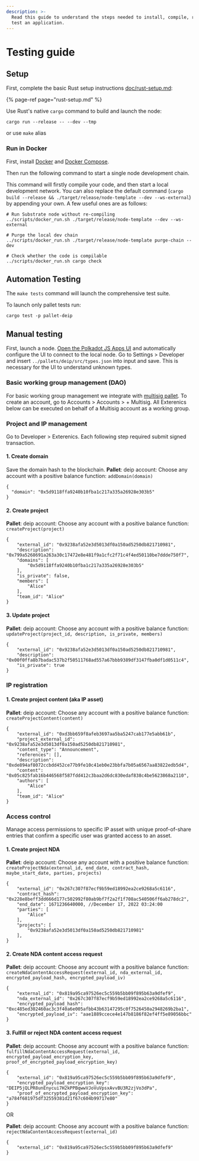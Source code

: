 ```yaml
---
description: >-
  Read this guide to understand the steps needed to install, compile, run, and
  test an application.
---
```


# Testing guide

## Setup

First, complete the basic Rust setup instructions [doc/rust-setup.md](https://github.com/DEIPworld/deip-polkadot/blob/main/doc/rust-setup.md):

{% page-ref page="rust-setup.md" %}

Use Rust's native `cargo` command to build and launch the node:

```text
cargo run --release -- --dev --tmp
```

or use `make` alias

### Run in Docker

First, install [Docker](https://docs.docker.com/get-docker/) and [Docker Compose](https://docs.docker.com/compose/install/).

Then run the following command to start a single node development chain.

This command will firstly compile your code, and then start a local development network. You can also replace the default command \(`cargo build --release && ./target/release/node-template --dev --ws-external`\) by appending your own. A few useful ones are as follows:

```text
# Run Substrate node without re-compiling
../scripts/docker_run.sh ./target/release/node-template --dev --ws-external

# Purge the local dev chain
../scripts/docker_run.sh ./target/release/node-template purge-chain --dev

# Check whether the code is compilable
../scripts/docker_run.sh cargo check
```

## Automation Testing

The `make tests` command will launch the comprehensive test suite.

To launch only pallet tests run:

```text
cargo test -p pallet-deip
```

## Manual testing

First, launch a node. [Open the Polkadot JS Apps UI](https://polkadot.js.org/apps/#/extrinsics?rpc=ws://127.0.0.1:9944) and automatically configure the UI to connect to the local node. Go to Settings &gt; Developer and insert `../pallets/deip/src/types.json` into input and save. This is necessary for the UI to understand unknown types.

### Basic working group management \(DAO\)

For basic working group management we integrate with [multisig pallet](https://docs.rs/pallet-multisig/3.0.0/pallet_multisig/). To create an account, go to Accounts &gt; Accounts &gt; + Multisig. All Exterenics below can be executed on behalf of a Multisig account as a working group.

### Project and IP management

Go to Developer &gt; Exterenics. Each following step required submit signed transaction.

#### 1. Create domain

Save the domain hash to the blockchain. **Pallet**: deip account: Choose any account with a positive balance function: `addDomain(domain)`

```text
{
  "domain": "0x5d9118ffa9240b10fba1c217a335a26928e303b5"
}
```

#### 2. Create project

**Pallet**: deip account: Choose any account with a positive balance function: `createProject(project)`

```text
{
    "external_id": "0x9238afa52e3d5013df0a150ad5250db821710981",
    "description": "0x799a5268691a263a30c17472e8e481f9a1cfc2f71c4f4ed50110be7ddde750f7",
    "domains": [
        "0x5d9118ffa9240b10fba1c217a335a26928e303b5"
    ],
    "is_private": false,
    "members": [
        "Alice"
    ],
    "team_id": "Alice"
}
```

#### 3. Update project

**Pallet**: deip account: Choose any account with a positive balance function: `updateProject(project_id, description, is_private, members)`

```text
{
    "external_id": "0x9238afa52e3d5013df0a150ad5250db821710981",
    "description": "0x00f0ffa8b7badac537b2f50511768ad557a67bbb9389df3147fba0df1d0511c4",
    "is_private": true
}
```

### IP registration

#### 1. Create project content \(aka IP asset\)

**Pallet**: deip account: Choose any account with a positive balance function: `createProjectContent(content)`

```text
{
    "external_id": "0xd3bb659f8afeb3697aa5ba5247cab177e5abb61b",
    "project_external_id": "0x9238afa52e3d5013df0a150ad5250db821710981",
    "content_type": "Announcement",
    "references": [],
    "description": "0xde894af8072ccbdd452ce77b9fe10c41eb0e23bbfa7b05a6567aa83822edb5d4",
    "content": "0x05c825fab16b446568f587fdd412c3baa2d6dc830edaf838c4be5623868a2110",
    "authors": [
        "Alice"
    ],
    "team_id": "Alice"
}
```

### Access control

Manage access permissions to specific IP asset with unique proof-of-share entries that confirm a specific user was granted access to an asset.

#### 1. Create project NDA

**Pallet**: deip account: Choose any account with a positive balance function: `createProjectNda(external_id, end_date, contract_hash, maybe_start_date, parties, projects)`

```text
{
    "external_id": "0x267c307f87ecf9b59ed18992ea2ce9268a5c6116",
    "contract_hash": "0x228e8beff3dd666d177c502992f80ab9bf7f2a2f1f708ac540506ff6ab278dc2",
    "end_date": 1671236640000, //December 17, 2022 03:24:00
    "parties": [
        "Alice"
    ],
    "projects": [
        "0x9238afa52e3d5013df0a150ad5250db821710981"
    ],
}
```

#### 2. Create NDA content access request

**Pallet**: deip account: Choose any account with a positive balance function: `createNdaContentAccessRequest(external_id, nda_external_id, encrypted_payload_hash, encrypted_payload_iv)`

```text
{
    "external_id": "0x819a95ca97526ec5c559b5bb09f895b63a9dfef9",
	"nda_external_id": "0x267c307f87ecf9b59ed18992ea2ce9268a5c6116",
    "encrypted_payload_hash": "0xc485ed302460ac3c3f40a6e005afbb43b63147295c0f7526450a2948269b2ba1",
    "encrypted_payload_iv": "aae1889ccece4e147b8186f82ef4ff5e89056bbc"
}
```

#### 3. Fulfill or reject NDA content access request

**Pallet**: deip account: Choose any account with a positive balance function: `fulfillNdaContentAccessRequest(external_id, encrypted_payload_encryption_key, proof_of_encrypted_payload_encryption_key)`

```text
{
    "external_id": "0x819a95ca97526ec5c559b5bb09f895b63a9dfef9",
    "encrypted_payload_encryption_key": "DEIP5jQLPR8unEnycui7H2kPPBqwwVJoVuVpsxAvvBU3R2zjVo3dPa",
    "proof_of_encrypted_payload_encryption_key": "a784f681975df32559381d21f67c604b99717e80"
}
```

OR

**Pallet**: deip account: Choose any account with a positive balance function: `rejectNdaContentAccessRequest(external_id)`

```text
{
    "external_id": "0x819a95ca97526ec5c559b5bb09f895b63a9dfef9"
}
```

